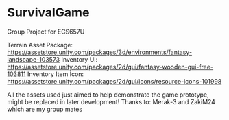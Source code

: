 # SurvivalGame
Group Project for ECS657U

Terrain Asset Package: https://assetstore.unity.com/packages/3d/environments/fantasy-landscape-103573
Inventory UI: https://assetstore.unity.com/packages/2d/gui/fantasy-wooden-gui-free-103811
Inventory Item Icon: https://assetstore.unity.com/packages/2d/gui/icons/resource-icons-101998

All the assets used just aimed to help demonstrate the game prototype, might be replaced in later development!
Thanks to: Merak-3 and ZakiM24 which are my group mates
